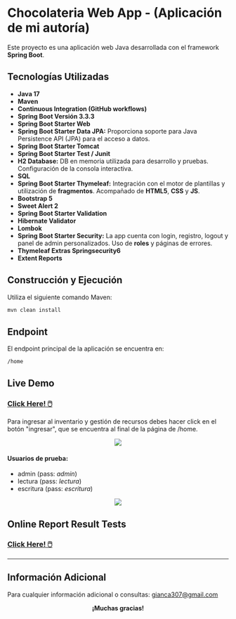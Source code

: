 # Chocolateria Web App - (Aplicación de mi autoría)

Este proyecto es una aplicación web Java desarrollada con el framework **Spring Boot**.

## Tecnologías Utilizadas

- **Java 17**
- **Maven**
- **Continuous Integration (GitHub workflows)**
- **Spring Boot Versión 3.3.3** 
- **Spring Boot Starter Web**
- **Spring Boot Starter Data JPA:** Proporciona soporte para Java Persistence API (JPA) para el acceso a datos.
- **Spring Boot Starter Tomcat**
- **Spring Boot Starter Test / Junit**
- **H2 Database:** DB en memoria utilizada para desarrollo y pruebas. Configuración de la consola interactiva.
- **SQL**
- **Spring Boot Starter Thymeleaf:** Integración con el motor de plantillas y utilización de **fragmentos**. Acompañado de **HTML5**, **CSS** y **JS**.
- **Bootstrap 5**
- **Sweet Alert 2**
- **Spring Boot Starter Validation**
- **Hibernate Validator**
- **Lombok**
- **Spring Boot Starter Security:** La app cuenta con login, registro, logout y panel de admin personalizados. Uso de **roles** y páginas de errores.
- **Thymeleaf Extras Springsecurity6**
- **Extent Reports**

## Construcción y Ejecución

Utiliza el siguiente comando Maven:

```bash
mvn clean install
```

## Endpoint

El endpoint principal de la aplicación se encuentra en:

`/home`

## Live Demo

### [Click Here! 🖱️](https://chocolateria-webapp.onrender.com)

Para ingresar al inventario y gestión de recursos debes hacer click en el botón "ingresar", que se encuentra al final de la página de /home.

<p align="center">
  <img src="https://raw.githubusercontent.com/gianca307/Chocolateria-WebApp/refs/heads/main/src/main/resources/static/home_ingresar.png" />
</p>

#### Usuarios de prueba:
- admin (pass: *admin*)
- lectura (pass: *lectura*)
- escritura (pass: *escritura*)

<p align="center">
  <img src="https://raw.githubusercontent.com/gianca307/Chocolateria-WebApp/refs/heads/main/src/main/resources/static/animacion.gif" />
</p>

## Online Report Result Tests

### [Click Here! 🖱️](https://gianca307.github.io/Chocolateria-WebApp/ )

<hr>

## Información Adicional
Para cualquier información adicional o consultas: <gianca307@gmail.com>

<p align="center"><b>¡Muchas gracias!</b></p>
